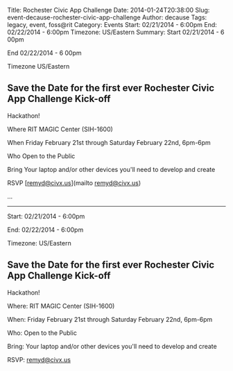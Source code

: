 Title: Rochester Civic App Challenge
Date: 2014-01-24T20:38:00
Slug: event-decause-rochester-civic-app-challenge
Author: decause
Tags: legacy, event, foss@rit
Category: Events
Start: 02/21/2014 - 6:00pm
End: 02/22/2014 - 6:00pm
Timezone: US/Eastern
Summary: 
	Start  02/21/2014 - 6 00pm

End  02/22/2014 - 6 00pm

Timezone  US/Eastern

## Save the Date for the first ever Rochester Civic App Challenge Kick-off
Hackathon!

Where  RIT MAGIC Center (SIH-1600)

When  Friday February 21st through Saturday February 22nd, 6pm-6pm

Who  Open to the Public

Bring  Your laptop and/or other devices you'll need to develop and create

RSVP  [remyd@civx.us](mailto remyd@civx.us)

 ... 

---
Start: 02/21/2014 - 6:00pm

End: 02/22/2014 - 6:00pm

Timezone: US/Eastern

## Save the Date for the first ever Rochester Civic App Challenge Kick-off
Hackathon!

Where: RIT MAGIC Center (SIH-1600)

When: Friday February 21st through Saturday February 22nd, 6pm-6pm

Who: Open to the Public

Bring: Your laptop and/or other devices you'll need to develop and create

RSVP: [remyd@civx.us](mailto:remyd@civx.us)

